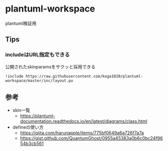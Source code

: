 # plantuml-workspace

plantuml検証用

## Tips

### includeはURL指定もできる

公開されたskinparamsをサクッと採用できる
```pu
!include https://raw.githubusercontent.com/koga1020/plantuml-workspace/master/inc/layout.pu
```

## 参考

- skin一覧
  - https://plantuml-documentation.readthedocs.io/en/latest/diagrams/class.html
- defineの使い方
  - https://qiita.com/harunapple/items/775bf0649a6a726f7a7a
  - https://gist.github.com/QuantumGhost/0955a45383a0b6c0bc24f9654b3cb561